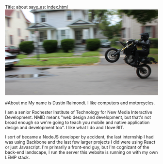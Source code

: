 Title: about
save_as: index.html
![Alt me](../images/me.jpg)

#About me
My name is Dustin Raimondi. I like computers and motorcycles.

I am a senior Rochester Institute of Technology for New Media Interactive Development. NMID means "web design and development, but that's not broad enough so we're going to teach you mobile and native application design and development too". I like what I do and I love RIT.

I sort of became a NodeJS developer by accident, the last internship I had was using Backbone and the last few larger projects I did were using React or just Javascript. I'm primarily a front-end guy, but I'm cognizant of the back-end landscape, I run the server this website is running on with my own LEMP stack.
